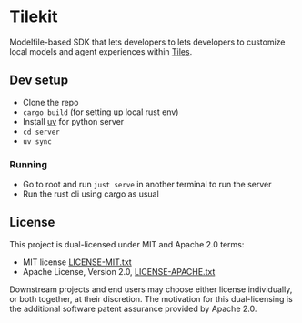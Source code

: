 # Tilekit
Modelfile-based SDK that lets developers to lets developers to customize local models and agent experiences within [Tiles](https://www.tiles.run/).

## Dev setup

- Clone the repo
- `cargo build` (for setting up local rust env)
- Install [uv](https://docs.astral.sh/uv/) for python server
- `cd server`
- `uv sync`

### Running

- Go to root and run `just serve` in another terminal to run the server
- Run the rust cli using cargo as usual

## License

This project is dual-licensed under MIT and Apache 2.0 terms:

- MIT license [LICENSE-MIT.txt](https://github.com/tileshq/tilekit/blob/main/LICENSE-MIT.txt)
- Apache License, Version 2.0, [LICENSE-APACHE.txt](https://github.com/tileshq/tilekit/blob/main/LICENSE-APACHE.txt)

Downstream projects and end users may choose either license individually, or both together, at their discretion. The motivation for this dual-licensing is the additional software patent assurance provided by Apache 2.0.

[^1]: [Ollama Modelfile](https://ollama.readthedocs.io/en/modelfile/)  
[^2]: [Decentralizability](https://newsletter.squishy.computer/p/decentralizability)  
[^3]: [Keybase's New Key Model](https://keybase.io/blog/keybase-new-key-model)  
[^4]: [Sigstore: How It Works](https://www.sigstore.dev/how-it-works)
